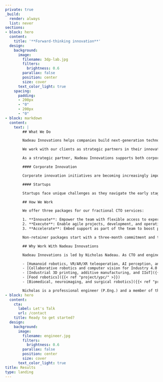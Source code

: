 ```yaml
---
private: true
_build:
  render: always
  list: never
sections:
- block: hero
  content:
    title: '**Forward-thinking innovation**'
  design:
    background:
      image:
        filename: 3dp-lab.jpg
        filters:
          brightness: 0.6
        parallax: false
        position: center
        size: cover
      text_color_light: true
    spacing:
      padding:
      - 200px
      - "0"
      - 200px
      - "0"
- block: markdown
  content:
    text: |
        ## What We Do

        Nadeau Innovations helps companies build next-generation technologies and empowers high-performance teams through fractional CTO services.

        We work with our clients as strategic partners in their innovation initiatives and provide an efficient solution to stay ahead of the curve in the competitive and fast-paced technology landscape. Nadeau Innovations brings expertise, flexibility, cost-effectiveness, and an independent perspective, which is invaluable for innovation development.

        As a strategic partner, Nadeau Innovations supports both corporate innovation and startups in their technology development journey. Companies can benefit from the expertise and experience of a seasoned technology professional without the expense and commitment of a full-time hire.

        #### Corporate Innovation

        Corporate innovation initiatives are becoming increasingly important for companies of all sizes as the business landscape becomes increasingly competitive and technology advances rapidly. However, many companies need help with how to approach innovation in a way that is both effective and efficient. Fractional CTO services provide technical guidance and leadership for established companies to tap into new markets, stay relevant, and build an agile culture of innovation and experimentation.

        #### Startups

        Startups face unique challenges as they navigate the early stages of growth and development. One solution to these challenges is to bring on a fractional CTO, who will provide guidance and support in product development, technology strategy, team management, and fundraising. A fractional CTO is a hands-on leader who can execute the company's vision and mission and help lead the engineering organization to deliver innovative products. Their flexibility comes from their ability to work with the company's existing leadership and team and switch between tactical and strategic approaches.

        ## How We Work

        We offer three packages for our fractional CTO services:

        1. **Innovate**: Empower the team with flexible access to expertise and strategic advising through a retainer.
        2. **Execute**: Enable agile projects, development, and operations with consistent weekly sessions at a flat monthly rate.
        3. **Accelerate**: Embed support as part of the team to boost performance and achieve milestones at an hourly rate (minimum commitment of 32 hours per month).

        Non-retainer packages start with a three-month commitment and then switch to month-to-month with a 30-day notice for pauses or cancellations.

        ## Why Work With Nadeau Innovations

        Nadeau Innovations is led by Nicholas Nadeau. As CTO and engineering leader, he has spent the last decade creating unique technologies at the cutting edge of hardware and software systems, such as:

        - [Humanoid robotics, VR/AR/XR teleoperation, AI perception, and AGI]({{< ref "project/halodi/" >}})
        - [Collaborative robotics and computer vision for Industry 4.0 and dynamic sensing]({{< ref "project/osedea/" >}})
        - [Industrial 3D printing, additive manufacturing, and IIoT]({{< ref "project/aon3d/" >}})
        - [Food robotics]({{< ref "project/ypc/" >}})
        - [Biomedical, neuroimaging, and surgical robotics]({{< ref "project/rogue/" >}})

        Nicholas is a professional engineer (P.Eng.) and a member of the Ordre des ingénieurs du Québec (OIQ). He received his Ph.D. from École de technologie supérieure. His research combined machine learning and collaborative robotics to develop [safe robotic freehand medical ultrasound methods](https://espace.etsmtl.ca/id/eprint/2461/). Nicholas is actively involved in the Montréal startup community, being a mentor at several accelerators, including [NextAI](https://www.nextcanada.com/next-ai/), [Techstars](https://www.techstars.com/), [Creative Destruction Lab](https://creativedestructionlab.com/locations/montreal/), and [FounderFuel](https://founderfuel.com/).
- block: hero
  content:
    cta:
      label: Let's Talk
      url: /contact
    title: Ready to get started?
  design:
    background:
      image:
        filename: engineer.jpg
        filters:
          brightness: 0.6
        parallax: false
        position: center
        size: cover
      text_color_light: true
title: Results
type: landing
---
```

